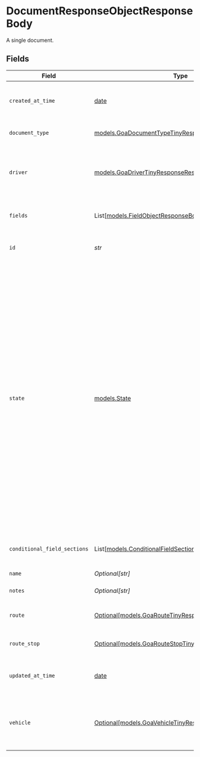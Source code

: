 # DocumentResponseObjectResponseBody

A single document.


## Fields

| Field                                                                                                                                                                                                                                                                                                                                                                                                                          | Type                                                                                                                                                                                                                                                                                                                                                                                                                           | Required                                                                                                                                                                                                                                                                                                                                                                                                                       | Description                                                                                                                                                                                                                                                                                                                                                                                                                    | Example                                                                                                                                                                                                                                                                                                                                                                                                                        |
| ------------------------------------------------------------------------------------------------------------------------------------------------------------------------------------------------------------------------------------------------------------------------------------------------------------------------------------------------------------------------------------------------------------------------------ | ------------------------------------------------------------------------------------------------------------------------------------------------------------------------------------------------------------------------------------------------------------------------------------------------------------------------------------------------------------------------------------------------------------------------------ | ------------------------------------------------------------------------------------------------------------------------------------------------------------------------------------------------------------------------------------------------------------------------------------------------------------------------------------------------------------------------------------------------------------------------------ | ------------------------------------------------------------------------------------------------------------------------------------------------------------------------------------------------------------------------------------------------------------------------------------------------------------------------------------------------------------------------------------------------------------------------------ | ------------------------------------------------------------------------------------------------------------------------------------------------------------------------------------------------------------------------------------------------------------------------------------------------------------------------------------------------------------------------------------------------------------------------------ |
| `created_at_time`                                                                                                                                                                                                                                                                                                                                                                                                              | [date](https://docs.python.org/3/library/datetime.html#date-objects)                                                                                                                                                                                                                                                                                                                                                           | :heavy_check_mark:                                                                                                                                                                                                                                                                                                                                                                                                             | Time the document was created in RFC 3339 format.                                                                                                                                                                                                                                                                                                                                                                              | 1971-05-04T11:43:21Z                                                                                                                                                                                                                                                                                                                                                                                                           |
| `document_type`                                                                                                                                                                                                                                                                                                                                                                                                                | [models.GoaDocumentTypeTinyResponseResponseBody](../models/goadocumenttypetinyresponseresponsebody.md)                                                                                                                                                                                                                                                                                                                         | :heavy_check_mark:                                                                                                                                                                                                                                                                                                                                                                                                             | A minified document type object                                                                                                                                                                                                                                                                                                                                                                                                |                                                                                                                                                                                                                                                                                                                                                                                                                                |
| `driver`                                                                                                                                                                                                                                                                                                                                                                                                                       | [models.GoaDriverTinyResponseResponseBody](../models/goadrivertinyresponseresponsebody.md)                                                                                                                                                                                                                                                                                                                                     | :heavy_check_mark:                                                                                                                                                                                                                                                                                                                                                                                                             | A minified driver object. This object is only returned if the route is assigned to the driver.                                                                                                                                                                                                                                                                                                                                 |                                                                                                                                                                                                                                                                                                                                                                                                                                |
| `fields`                                                                                                                                                                                                                                                                                                                                                                                                                       | List[[models.FieldObjectResponseBody](../models/fieldobjectresponsebody.md)]                                                                                                                                                                                                                                                                                                                                                   | :heavy_check_mark:                                                                                                                                                                                                                                                                                                                                                                                                             | The fields associated with this document.                                                                                                                                                                                                                                                                                                                                                                                      |                                                                                                                                                                                                                                                                                                                                                                                                                                |
| `id`                                                                                                                                                                                                                                                                                                                                                                                                                           | *str*                                                                                                                                                                                                                                                                                                                                                                                                                          | :heavy_check_mark:                                                                                                                                                                                                                                                                                                                                                                                                             | Universally unique identifier for the document.                                                                                                                                                                                                                                                                                                                                                                                | 9814a1fa-f0c6-408b-bf85-51dc3bc71ac7                                                                                                                                                                                                                                                                                                                                                                                           |
| `state`                                                                                                                                                                                                                                                                                                                                                                                                                        | [models.State](../models/state.md)                                                                                                                                                                                                                                                                                                                                                                                             | :heavy_check_mark:                                                                                                                                                                                                                                                                                                                                                                                                             | The condition of the document created for the driver. Can be either Required or Submitted. Required documents are pre-populated documents for the Driver to fill out in the Driver App and have not yet been submitted. Submitted documents have been submitted by the driver in the Driver App. Archived documents have been archived by the admin in the cloud dashboard.  Valid values: `submitted`, `required`, `archived` | submitted                                                                                                                                                                                                                                                                                                                                                                                                                      |
| `conditional_field_sections`                                                                                                                                                                                                                                                                                                                                                                                                   | List[[models.ConditionalFieldSectionObjectResponseBody](../models/conditionalfieldsectionobjectresponsebody.md)]                                                                                                                                                                                                                                                                                                               | :heavy_minus_sign:                                                                                                                                                                                                                                                                                                                                                                                                             | List of the document conditional field sections.                                                                                                                                                                                                                                                                                                                                                                               |                                                                                                                                                                                                                                                                                                                                                                                                                                |
| `name`                                                                                                                                                                                                                                                                                                                                                                                                                         | *Optional[str]*                                                                                                                                                                                                                                                                                                                                                                                                                | :heavy_minus_sign:                                                                                                                                                                                                                                                                                                                                                                                                             | Name of the document.                                                                                                                                                                                                                                                                                                                                                                                                          | Dropoff Slip 123                                                                                                                                                                                                                                                                                                                                                                                                               |
| `notes`                                                                                                                                                                                                                                                                                                                                                                                                                        | *Optional[str]*                                                                                                                                                                                                                                                                                                                                                                                                                | :heavy_minus_sign:                                                                                                                                                                                                                                                                                                                                                                                                             | Notes on the document.                                                                                                                                                                                                                                                                                                                                                                                                         | Missing a crate                                                                                                                                                                                                                                                                                                                                                                                                                |
| `route`                                                                                                                                                                                                                                                                                                                                                                                                                        | [Optional[models.GoaRouteTinyResponseResponseBody]](../models/goaroutetinyresponseresponsebody.md)                                                                                                                                                                                                                                                                                                                             | :heavy_minus_sign:                                                                                                                                                                                                                                                                                                                                                                                                             | A minified representation of a single route.                                                                                                                                                                                                                                                                                                                                                                                   |                                                                                                                                                                                                                                                                                                                                                                                                                                |
| `route_stop`                                                                                                                                                                                                                                                                                                                                                                                                                   | [Optional[models.GoaRouteStopTinyResponseResponseBody]](../models/goaroutestoptinyresponseresponsebody.md)                                                                                                                                                                                                                                                                                                                     | :heavy_minus_sign:                                                                                                                                                                                                                                                                                                                                                                                                             | A minified route stop object                                                                                                                                                                                                                                                                                                                                                                                                   |                                                                                                                                                                                                                                                                                                                                                                                                                                |
| `updated_at_time`                                                                                                                                                                                                                                                                                                                                                                                                              | [date](https://docs.python.org/3/library/datetime.html#date-objects)                                                                                                                                                                                                                                                                                                                                                           | :heavy_minus_sign:                                                                                                                                                                                                                                                                                                                                                                                                             | Time the document was updated in RFC 3339 format.                                                                                                                                                                                                                                                                                                                                                                              | 1979-12-10T00:51:01Z                                                                                                                                                                                                                                                                                                                                                                                                           |
| `vehicle`                                                                                                                                                                                                                                                                                                                                                                                                                      | [Optional[models.GoaVehicleTinyResponseResponseBody]](../models/goavehicletinyresponseresponsebody.md)                                                                                                                                                                                                                                                                                                                         | :heavy_minus_sign:                                                                                                                                                                                                                                                                                                                                                                                                             | A minified vehicle object. This object is only returned if the route is assigned to the vehicle.                                                                                                                                                                                                                                                                                                                               |                                                                                                                                                                                                                                                                                                                                                                                                                                |